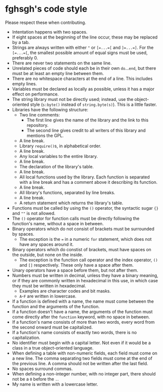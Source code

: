 # fghsgh's code style

Please respect these when contributing.

- Intentation happens with two spaces.
- If eight spaces at the beginning of the line occur, these may be replaced by a tab.
- Strings are always written with either `"` or `[=...=[` and `]=...=]`. For the `[=...=[`, the smallest possible amount of equal signs must be used, preferably 0.
- There are never two statements on the same line.
- Unrelated pieces of code should each be in their own `do`...`end`, but there must be at least an empty line between them.
- There are no whitespace characters at the end of a line. This includes empty lines.
- Variables must be declared as locally as possible, unless it has a major effect on performance.
- The string library must not be directly used; instead, use the object-oriented style (`s:byte()` instead of `string.byte(s)`). This is a little faster.
- Libraries have the following structure:
  - Two line comments:
    - The first line gives the name of the library and the link to this repository.
    - The second line gives credit to all writers of this library and mentions the GPL.
  - A line break.
  - Library `require()`s, in alphabetical order.
  - A line break.
  - Any local variables to the entire library.
  - A line break.
  - The declaration of the library's table.
  - A line break.
  - All local functions used by the library. Each function is separated with a line break and has a comment above it describing its function.
  - A line break.
  - All library's functions, separated by line breaks.
  - A line break.
  - A return statement which returns the library's table.
- Functions must be called by using the `()` operator, the syntactic sugar `{}` and `""` is not allowed.
- The `()` operator for function calls must be directly following the function's name, without a space in between.
- Binary operators which do not consist of brackets must be surrounded by spaces.
  - The exception is the `=` in a numeric `for` statement, which does not have any spaces around it.
- Binary operators which do constist of brackets, must have spaces on the outside, but none on the inside.
  - The exception is the function call operator and the index operator, `()` and `[]` respectively. These only have a space after them.
- Unary operators have a space before them, but not after them.
- Numbers must be written in decimal, unless they have a binary meaning, or if they are commonly written in hexadecimal in this use, in which case they must be written in hexadecimal.
  - Examples are character codes and bit masks.
  - `A`-`F` are written in lowercase.
- If a function is defined with a name, the name must come between the function and the arguments of the function.
- If a function doesn't have a name, the arguments of the function must come directly after the `function` keyword, with no space in between.
- If a function's name consists of more than two words, every word from the second onward must be capitalized.
- If a function's name consists of exactly two words, there is no capitalization.
- No identifier must begin with a capital letter. Not even if it would be a class in a true object-oriented language.
- When defining a table with non-numeric fields, each field must come on a new line. The comma separating two fields must come at the end of the previous line. A comma should not be written after the last field.
- No spaces surround commas.
- When defining a non-integer number, with no integer part, there should not be a `0` before the `.`.
- My name is written with a lowercase letter.
